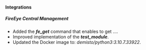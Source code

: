 
#### Integrations
##### FireEye Central Management
- Added the ***fe_get*** command that enables to get .... 
- Improved implementation of the ***test_module***. 
- Updated the Docker image to: *demisto/python3:3.10.7.33922*.
